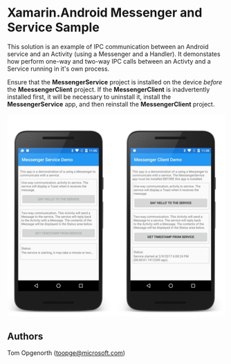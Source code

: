 
# Xamarin.Android Messenger and Service Sample

This solution is an example of IPC communication between an Android service and an Activity (using a Messenger and a Handler). It demonstates how perform one-way and two-way IPC calls between an Activty and a Service running in it's own process.

Ensure that the **MessengerService** project is installed on the device _before_ the **MeessengerClient** project. If the **MessengerClient** is inadvertently installed first, it will be necessary to uninstall it, install the **MessengerService** app, and then reinstall the **MessengerClient** project.

![](./Screenshots/service-messenger-activity.png)

## Authors

Tom Opgenorth (toopge@microsoft.com)
